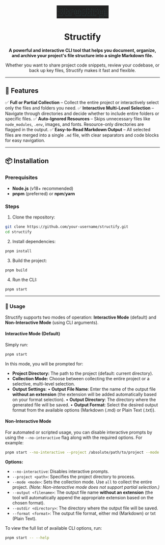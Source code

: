 <p align="center">
  <img src="assets/logo.png" alt="Structify Logo" width="169">
</p>

<h1 align="center">Structify</h1>

<p align="center">
  <strong>A powerful and interactive CLI tool that helps you document, organize, and archive your project's file structure into a single Markdown file.</strong>
</p>

<p align="center">
  Whether you want to share project code snippets, review your codebase, or back up key files, Structify makes it fast and flexible.
</p>

---

## 🚀 Features

✅ **Full or Partial Collection** – Collect the entire project or interactively select only the files and folders you need.
✅ **Interactive Multi-Level Selection** – Navigate through directories and decide whether to include entire folders or specific files.
✅ **Auto-Ignored Resources** – Skips unnecessary files like `node_modules`, `.env`, images, and fonts. Resource-only directories are flagged in the output.
✅ **Easy-to-Read Markdown Output** – All selected files are merged into a single `.md` file, with clear separators and code blocks for easy navigation.

---

## 📦 Installation

### Prerequisites

- **Node.js** (v18+ recommended)
- **pnpm** (preferred) or **npm**/**yarn**

### Steps

1. Clone the repository:

```bash
git clone https://github.com/your-username/structify.git
cd structify
```

2. Install dependencies:

```bash
pnpm install
```

3. Build the project:

```bash
pnpm build
```

4. Run the CLI:

```bash
pnpm start
```

---

### 🏃 Usage

Structify supports two modes of operation: **Interactive Mode** (default) and **Non-Interactive Mode** (using CLI arguments).

#### Interactive Mode (Default)

Simply run:

```bash
pnpm start
```

In this mode, you will be prompted for:

- **Project Directory:** The path to the project (default: current directory).
- **Collection Mode:** Choose between collecting the entire project or a selective, multi-level selection.
-	**Output Settings**:
	•	**Output File Name**: Enter the name of the output file **without an extension** (the extension will be added automatically based on your format selection).
	•	**Output Directory**: The directory where the generated file will be saved.
	•	**Output Format**: Select the desired output format from the available options (Markdown (.md) or Plain Text (.txt)).

#### Non-Interactive Mode

For automated or scripted usage, you can disable interactive prompts by using the `--no-interactive` flag along with the required options. For example:

```bash
pnpm start --no-interactive --project /absolute/path/to/project --mode all --output structure --outdir /absolute/path/to/save --format md
```

**Options:**

- `--no-interactive`: Disables interactive prompts.
- `--project <path>`: Specifies the project directory to process.
- `--mode <mode>`: Sets the collection mode. Use `all` to collect the entire project. _(Note: Non-interactive mode does not support partial selection.)_
- `--output <filename>`: The output file name **without an extension** (the tool will automatically append the appropriate extension based on the chosen format).
- `--outdir <directory>`: The directory where the output file will be saved.
-	`--format <format>`: The output file format, either md (Markdown) or txt (Plain Text).

To view the full list of available CLI options, run:

```bash
pnpm start -- --help
```
